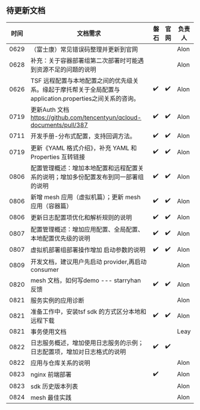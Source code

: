 ## 待更新文档

| 时间 | 文档需求                                                     | 磐石 | 官网 | 负责人 |
| ---- | ------------------------------------------------------------ | ---- | ---- | ------ |
| 0629 | （富士康）常见错误码整理并更新到官网                         |      |      | Alon   |
| 0628 | 补充：关于容器部署组第二次部署时可能遇到资源不足的问题的说明 |      |      | Alon   |
| 0626 | TSF 远程配置与本地配置之间的优先级关系。缘起于摩托帮关于全局配置与application.properties之间关系的咨询。 | ✔️    | ✔️    | Alon   |
| 0719 | 更新Auth 文档 https://github.com/tencentyun/qcloud-documents/pull/387 | ✔️    | ✔️    | Alon   |
| 0711 | 开发手册-分布式配置，支持回调方法。                          | ✔️    | ✔️    | Alon   |
| 0719 | 更新《YAML 格式介绍》，补充 YAML 和 Properties 互转链接      | ✔️    | ✔️    | Alon   |
| 0806 | 配置管理概述：增加本地配置和远程配置关系的说明；增加多份配置发布到同一部署组的说明 | ✔️    | ✔️    | Alon   |
| 0806 | 新增 mesh 应用（虚拟机篇）；更新 mesh 应用（容器篇）         | ✔️    | ✔️    | Alon   |
| 0806 | 更新日志配置项优化和解析规则的说明                           | ✔️    | ✔️    | Alon   |
| 0807 | 配置管理概述：增加应用配置、全局配置、本地配置优先级的说明   | ✔️    | ✔️    | Alon   |
| 0807 | 虚拟机部署组部署操作增加 启动参数的说明                      | ✔️    | ✔️    | Alon   |
| 0809 | 开发文档，建议用户先启动 provider,再启动consumer             |      |      | Alon   |
| 0820 | mesh 文档，如何写demo --- starryhan 反馈                     | ✔️    | ✔️    | Alon   |
| 0821 | 服务实例的应用诊断                                           |      |      | Alon   |
| 0821 | 准备工作中，安装tsf sdk 的方式区分本地和远程下载             | ✔️    | ✔️    | Alon   |
| 0821 | 事务使用文档                                                 |      |      | Leay   |
| 0822 | 日志服务概述，增加使用日志服务的示例；日志配置项，增加对日志格式的说明 | ✔️    | ✔️    |        |
| 0822 | 应用与仓库关系的说明                                         |      |      | Alon   |
| 0823 | nginx 前端部署                                               | ✔️    |      | Alon   |
| 0823 | sdk 历史版本列表                                             |      |      | Alon   |
| 0824 | mesh 最佳实践                                                |      |      | Alon   |






